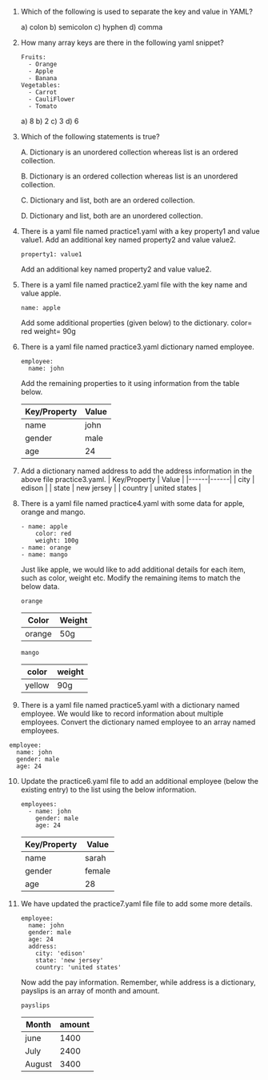 1) Which of the following is used to separate the key and value in YAML?

   a) colon b) semicolon c) hyphen d) comma

2) How many array keys are there in the following yaml snippet?
   ```
   Fruits:
     - Orange
     - Apple
     - Banana
   Vegetables:
     - Carrot
     - CauliFlower
     - Tomato
   ```

     a) 8 b) 2 c) 3 d) 6

    
3) Which of the following statements is true?

   A. Dictionary is an unordered collection whereas list is an ordered collection.
   
   B. Dictionary is an ordered collection whereas list is an unordered collection.
   
   C. Dictionary and list, both are an ordered collection.
   
   D. Dictionary and list, both are an unordered collection.

5) There is a yaml file named practice1.yaml with a key property1 and value value1. Add an additional key named property2 and value value2.

   ```
   property1: value1
   ```
   Add an additional key named property2 and value value2.
   
6) There is a yaml file named practice2.yaml file with the key name and value apple.
   ```
   name: apple
   ```
   Add some additional properties (given below) to the dictionary.
   color= red
   weight= 90g

7) There is a yaml file named practice3.yaml dictionary named employee. 

   ```
   employee:
     name: john
   ```
   Add the remaining properties to it using information from the table below.

   | Key/Property | Value |
   |------|------|
   | name | john |
   | gender | male |
   | age | 24 |

8)  Add a dictionary named address to add the address information in the above file practice3.yaml.
    | Key/Property | Value |
    |------|------|
    | city | edison |
    | state | new jersey |
    | country | united states |

9)  There is a yaml file named practice4.yaml with some data for apple, orange and mango. 
   
     ```
     - name: apple
         color: red
         weight: 100g
     - name: orange
     - name: mango
       ```

    Just like apple, we would like to add additional details for each item, such as color, weight etc. Modify the remaining items to match the below data.
    
    ```
    orange
    ```
    

    | Color  | Weight |
    |--------|--------|
    | orange | 50g    |
  

   
    ```
    mango
    ```
    

    | color  | weight |
    |--------|--------|
    | yellow | 90g   |


10) There is a yaml file named practice5.yaml  with a dictionary named employee. We would like to record information about multiple employees. Convert the dictionary named employee to an array named employees.
   
  ```
  employee:
    name: john
    gender: male
    age: 24
  ```

10) Update the practice6.yaml file to add an additional employee (below the existing entry) to the list using the below information.

    ```
    employees:
      - name: john
        gender: male
        age: 24
    ```

      | Key/Property | Value |
      |------|------|
      | name | sarah |
      | gender | female |
      | age | 28 |

11) We have updated the practice7.yaml file file to add some more details.

    ```
    employee:
      name: john
      gender: male
      age: 24
      address:
        city: 'edison'
        state: 'new jersey'
        country: 'united states'
    ```

    Now add the pay information. Remember, while address is a dictionary, payslips is an array of month and amount.
    
     ```
    payslips
    ```
    

    | Month  | amount |
    |--------|--------|
    | june | 1400   |
    | July | 2400   |
    | August | 3400   |
    
    
    
